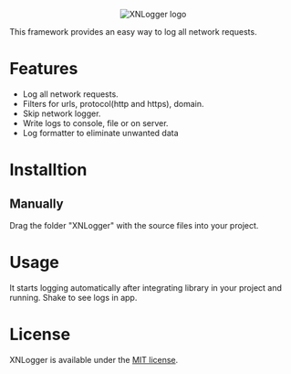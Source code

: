 <p align="center" >
  <img src="https://raw.githubusercontent.com/sunilsharma08/XNLogger/networkLoggerUI/XNLoggerLogo.png" title="XNLogger logo" float=left>
</p>

This framework provides an easy way to log all network requests.

# Features
* Log all network requests.
* Filters for urls, protocol(http and https), domain.
* Skip network logger.
* Write logs to console, file or on server.
* Log formatter to eliminate unwanted data

# Installtion

## Manually

Drag the folder "XNLogger" with the source files into your project.

# Usage
It starts logging automatically after integrating library in your project and running. Shake to see logs in app.

# License
XNLogger is available under the [MIT license](https://raw.githubusercontent.com/sunilsharma08/XNLogger/master/LICENSE).
